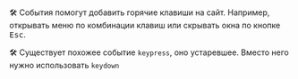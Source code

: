 🛠 События помогут добавить горячие клавиши на сайт. Например, открывать меню по комбинации клавиш или скрывать окна по кнопке <kbd>Esc</kbd>.

🛠 Существует похожее событие `keypress`, оно устаревшее. Вместо него нужно использовать `keydown`
